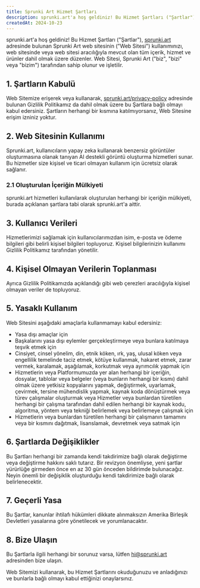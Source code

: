 ```yaml
---
title: Sprunki Art Hizmet Şartları
description: sprunki.art'a hoş geldiniz! Bu Hizmet Şartları ("Şartlar"), [sprunki.art](https://sprunki.art/) adresinde bulunan Sprunki Art web sitesinin ("Web Sitesi") kullanımınızı, web sitesinde veya web sitesi aracılığıyla mevcut olan tüm içerik, hizmet ve ürünler dahil olmak üzere düzenler. Web Sitesi, Sprunki Art ("biz", "bizi" veya "bizim") tarafından sahip olunur ve işletilir.
createdAt: 2024-10-23
---
```


sprunki.art'a hoş geldiniz! Bu Hizmet Şartları ("Şartlar"), [sprunki.art](https://sprunki.art/) adresinde bulunan Sprunki Art web sitesinin ("Web Sitesi") kullanımınızı, web sitesinde veya web sitesi aracılığıyla mevcut olan tüm içerik, hizmet ve ürünler dahil olmak üzere düzenler. Web Sitesi, Sprunki Art ("biz", "bizi" veya "bizim") tarafından sahip olunur ve işletilir.

## 1. Şartların Kabulü

Web Sitemize erişerek veya kullanarak, [sprunki.art/privacy-policy](https://sprunki.art/privacy-policy) adresinde bulunan Gizlilik Politikamız da dahil olmak üzere bu Şartlara bağlı olmayı kabul edersiniz. Şartların herhangi bir kısmına katılmıyorsanız, Web Sitesine erişim izniniz yoktur.

## 2. Web Sitesinin Kullanımı

Sprunki.art, kullanıcıların yapay zeka kullanarak benzersiz görüntüler oluşturmasına olanak tanıyan AI destekli görüntü oluşturma hizmetleri sunar. Bu hizmetler size kişisel ve ticari olmayan kullanım için ücretsiz olarak sağlanır.

### 2.1 Oluşturulan İçeriğin Mülkiyeti

sprunki.art hizmetleri kullanılarak oluşturulan herhangi bir içeriğin mülkiyeti, burada açıklanan şartlara tabi olarak sprunki.art'a aittir.

## 3. Kullanıcı Verileri

Hizmetlerimizi sağlamak için kullanıcılarımızdan isim, e-posta ve ödeme bilgileri gibi belirli kişisel bilgileri topluyoruz. Kişisel bilgilerinizin kullanımı Gizlilik Politikamız tarafından yönetilir.

## 4. Kişisel Olmayan Verilerin Toplanması

Ayrıca Gizlilik Politikamızda açıklandığı gibi web çerezleri aracılığıyla kişisel olmayan veriler de topluyoruz.

## 5. Yasaklı Kullanım

Web Sitesini aşağıdaki amaçlarla kullanmamayı kabul edersiniz:

- Yasa dışı amaçlar için
- Başkalarını yasa dışı eylemler gerçekleştirmeye veya bunlara katılmaya teşvik etmek için
- Cinsiyet, cinsel yönelim, din, etnik köken, ırk, yaş, ulusal köken veya engellilik temelinde taciz etmek, kötüye kullanmak, hakaret etmek, zarar vermek, karalamak, aşağılamak, korkutmak veya ayrımcılık yapmak için
- Hizmetlerin veya Platformumuzda yer alan herhangi bir içeriğin, dosyalar, tablolar veya belgeler (veya bunların herhangi bir kısmı) dahil olmak üzere yetkisiz kopyalarını yapmak, değiştirmek, uyarlamak, çevirmek, tersine mühendislik yapmak, kaynak koda dönüştürmek veya türev çalışmalar oluşturmak veya Hizmetler veya bunlardan türetilen herhangi bir çalışma tarafından dahil edilen herhangi bir kaynak kodu, algoritma, yöntem veya tekniği belirlemek veya belirlemeye çalışmak için
- Hizmetlerin veya bunlardan türetilen herhangi bir çalışmanın tamamını veya bir kısmını dağıtmak, lisanslamak, devretmek veya satmak için

## 6. Şartlarda Değişiklikler

Bu Şartları herhangi bir zamanda kendi takdirimize bağlı olarak değiştirme veya değiştirme hakkını saklı tutarız. Bir revizyon önemliyse, yeni şartlar yürürlüğe girmeden önce en az 30 gün önceden bildirimde bulunacağız. Neyin önemli bir değişiklik oluşturduğu kendi takdirimize bağlı olarak belirlenecektir.

## 7. Geçerli Yasa

Bu Şartlar, kanunlar ihtilafı hükümleri dikkate alınmaksızın Amerika Birleşik Devletleri yasalarına göre yönetilecek ve yorumlanacaktır.

## 8. Bize Ulaşın

Bu Şartlarla ilgili herhangi bir sorunuz varsa, lütfen [hi@sprunki.art](mailto:hi@sprunki.art) adresinden bize ulaşın.

Web Sitemizi kullanarak, bu Hizmet Şartlarını okuduğunuzu ve anladığınızı ve bunlarla bağlı olmayı kabul ettiğinizi onaylarsınız.